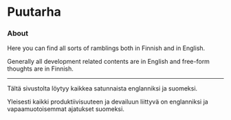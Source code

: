 # Puutarha

### About 

Here you can find all sorts of ramblings both in Finnish and in English.

Generally all development related contents are in English and free-form thoughts are in Finnish.

---

Tältä sivustolta löytyy kaikkea satunnaista englanniksi ja suomeksi.

Yleisesti kaikki produktiivisuuteen ja devailuun liittyvä on englanniksi ja vapaamuotoisemmat ajatukset suomeksi.